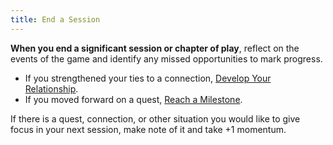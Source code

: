 ```yaml
---
title: End a Session
---
```


**When you end a significant session or chapter of play**, reflect on the events of the game and identify any missed opportunities to mark progress.

- If you strengthened your ties to a connection, [Develop Your Relationship](/moves/connection/develop_your_relationship).
- If you moved forward on a quest, [Reach a Milestone](/moves/quest/reach_a_milestone).

If there is a quest, connection, or other situation you would like to give focus in your next session, make note of it and take +1 momentum.
